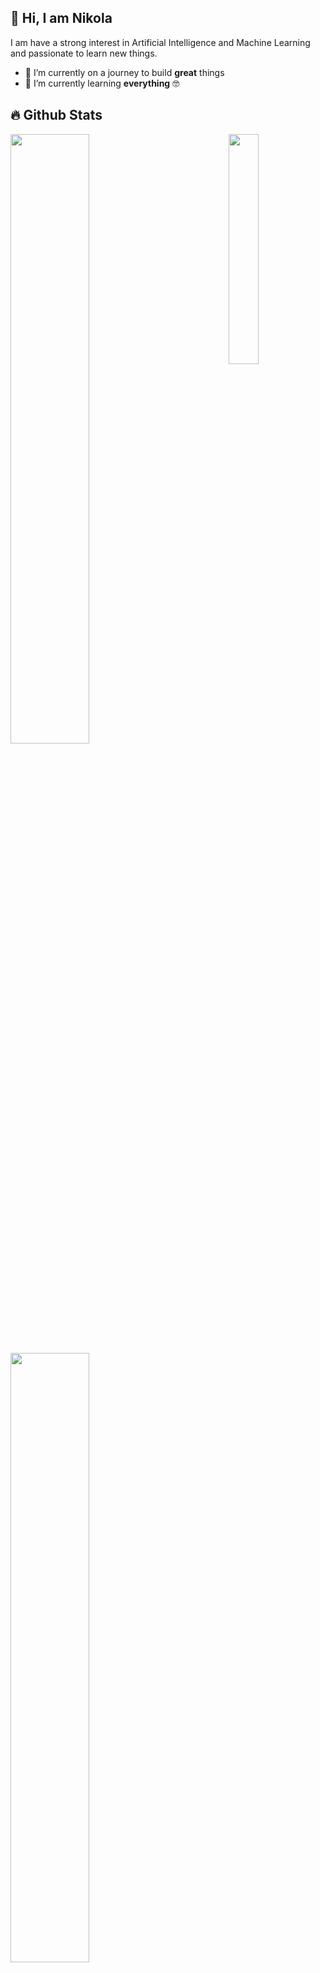## 👋 Hi, I am Nikola 
I am have a strong interest in Artificial Intelligence and Machine Learning and passionate to learn new things.

- 🔭 I’m currently on a journey to build **great** things
- 🌱 I’m currently learning **everything** 🤓

## 🔥 Github Stats

<img align="right" width="30.75%" src="https://images-wixmp-ed30a86b8c4ca887773594c2.wixmp.com/f/4cab97d6-d150-46db-950b-0e142a24a418/dg5s0d4-ededfa5e-1245-4d73-817a-e8c824333bf6.png/v1/fill/w_800,h_1067,q_80,strp/emilia___re_zero_by_heraklian_dg5s0d4-fullview.jpg?token=eyJ0eXAiOiJKV1QiLCJhbGciOiJIUzI1NiJ9.eyJzdWIiOiJ1cm46YXBwOjdlMGQxODg5ODIyNjQzNzNhNWYwZDQxNWVhMGQyNmUwIiwiaXNzIjoidXJuOmFwcDo3ZTBkMTg4OTgyMjY0MzczYTVmMGQ0MTVlYTBkMjZlMCIsIm9iaiI6W1t7ImhlaWdodCI6Ijw9MTA2NyIsInBhdGgiOiJcL2ZcLzRjYWI5N2Q2LWQxNTAtNDZkYi05NTBiLTBlMTQyYTI0YTQxOFwvZGc1czBkNC1lZGVkZmE1ZS0xMjQ1LTRkNzMtODE3YS1lOGM4MjQzMzNiZjYucG5nIiwid2lkdGgiOiI8PTgwMCJ9XV0sImF1ZCI6WyJ1cm46c2VydmljZTppbWFnZS5vcGVyYXRpb25zIl19.0kf1AUsr737u5UPahLCww_nYMbSQ4rSFeFXlzQRj2bw"/>

  <a href="https://github.com/nikolaizz"><img width="50%" src="https://github-readme-stats.vercel.app/api?username=nikolaizz&theme=midnight-purple&show_icons=true&hide_border=true&count_private=true"></a>
  <a href="https://github.com/nikolaizz"><img width="50%" src="https://github-readme-streak-stats.herokuapp.com/?user=nikolaizz&theme=midnight-purple&hide_border=true"></a>
  <a href="https://github.com/nikolaizz"><img width="50%" src="https://streak-stats.demolab.com?user=nikolaizz&theme=midnight-purple"></a>
